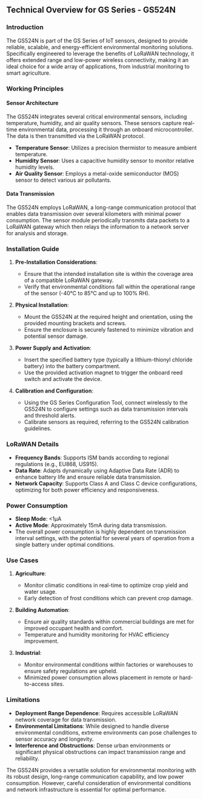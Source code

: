 ## Technical Overview for GS Series - GS524N

### Introduction
The GS524N is part of the GS Series of IoT sensors, designed to provide reliable, scalable, and energy-efficient environmental monitoring solutions. Specifically engineered to leverage the benefits of LoRaWAN technology, it offers extended range and low-power wireless connectivity, making it an ideal choice for a wide array of applications, from industrial monitoring to smart agriculture.

### Working Principles

#### Sensor Architecture
The GS524N integrates several critical environmental sensors, including temperature, humidity, and air quality sensors. These sensors capture real-time environmental data, processing it through an onboard microcontroller. The data is then transmitted via the LoRaWAN protocol.

- **Temperature Sensor**: Utilizes a precision thermistor to measure ambient temperature.
- **Humidity Sensor**: Uses a capacitive humidity sensor to monitor relative humidity levels.
- **Air Quality Sensor**: Employs a metal-oxide semiconductor (MOS) sensor to detect various air pollutants.

#### Data Transmission
The GS524N employs LoRaWAN, a long-range communication protocol that enables data transmission over several kilometers with minimal power consumption. The sensor module periodically transmits data packets to a LoRaWAN gateway which then relays the information to a network server for analysis and storage.

### Installation Guide

1. **Pre-Installation Considerations**:
   - Ensure that the intended installation site is within the coverage area of a compatible LoRaWAN gateway.
   - Verify that environmental conditions fall within the operational range of the sensor (-40°C to 85°C and up to 100% RH).

2. **Physical Installation**:
   - Mount the GS524N at the required height and orientation, using the provided mounting brackets and screws.
   - Ensure the enclosure is securely fastened to minimize vibration and potential sensor damage.

3. **Power Supply and Activation**:
   - Insert the specified battery type (typically a lithium-thionyl chloride battery) into the battery compartment.
   - Use the provided activation magnet to trigger the onboard reed switch and activate the device.

4. **Calibration and Configuration**:
   - Using the GS Series Configuration Tool, connect wirelessly to the GS524N to configure settings such as data transmission intervals and threshold alerts.
   - Calibrate sensors as required, referring to the GS524N calibration guidelines.

### LoRaWAN Details

- **Frequency Bands**: Supports ISM bands according to regional regulations (e.g., EU868, US915).
- **Data Rate**: Adapts dynamically using Adaptive Data Rate (ADR) to enhance battery life and ensure reliable data transmission.
- **Network Capacity**: Supports Class A and Class C device configurations, optimizing for both power efficiency and responsiveness.

### Power Consumption

- **Sleep Mode**: <1µA
- **Active Mode**: Approximately 15mA during data transmission.
- The overall power consumption is highly dependent on transmission interval settings, with the potential for several years of operation from a single battery under optimal conditions.

### Use Cases

1. **Agriculture**:
   - Monitor climatic conditions in real-time to optimize crop yield and water usage.
   - Early detection of frost conditions which can prevent crop damage.

2. **Building Automation**:
   - Ensure air quality standards within commercial buildings are met for improved occupant health and comfort.
   - Temperature and humidity monitoring for HVAC efficiency improvement.

3. **Industrial**:
   - Monitor environmental conditions within factories or warehouses to ensure safety regulations are upheld.
   - Minimized power consumption allows placement in remote or hard-to-access sites.

### Limitations

- **Deployment Range Dependence**: Requires accessible LoRaWAN network coverage for data transmission.
- **Environmental Limitations**: While designed to handle diverse environmental conditions, extreme environments can pose challenges to sensor accuracy and longevity.
- **Interference and Obstructions**: Dense urban environments or significant physical obstructions can impact transmission range and reliability.

The GS524N provides a versatile solution for environmental monitoring with its robust design, long-range communication capability, and low power consumption. However, careful consideration of environmental conditions and network infrastructure is essential for optimal performance.